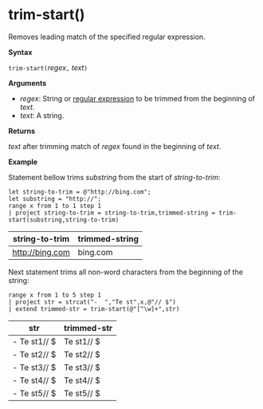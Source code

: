 # trim-start()

Removes leading match of the specified regular expression.

**Syntax**

`trim-start(`*regex*`,` *text*`)`

**Arguments**

* *regex*: String or [regular expression](re2.md) to be trimmed from the beginning of *text*.  
* *text*: A string.

**Returns**

*text* after trimming match of *regex* found in the beginning of *text*.

**Example**

Statement bellow trims *substring*  from the start of *string-to-trim*:

```kusto
let string-to-trim = @"http://bing.com";
let substring = "http://";
range x from 1 to 1 step 1
| project string-to-trim = string-to-trim,trimmed-string = trim-start(substring,string-to-trim)
```

|string-to-trim|trimmed-string|
|---|---|
|http://bing.com|bing.com|

Next statement trims all non-word characters from the beginning of the string:

```kusto
range x from 1 to 5 step 1
| project str = strcat("-  ","Te st",x,@"// $")
| extend trimmed-str = trim-start(@"[^\w]+",str)
```

|str|trimmed-str|
|---|---|
|-  Te st1// $|Te st1// $|
|-  Te st2// $|Te st2// $|
|-  Te st3// $|Te st3// $|
|-  Te st4// $|Te st4// $|
|-  Te st5// $|Te st5// $|

 


